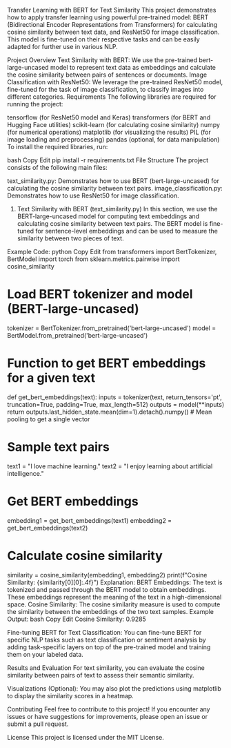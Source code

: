 Transfer Learning with BERT for Text Similarity
This project demonstrates how to apply transfer learning using powerful pre-trained model: BERT (Bidirectional Encoder Representations from Transformers) for calculating cosine similarity between text data, and ResNet50 for image classification. This model is fine-tuned on their respective tasks and can be easily adapted for further use in various NLP.

Project Overview
Text Similarity with BERT: We use the pre-trained bert-large-uncased model to represent text data as embeddings and calculate the cosine similarity between pairs of sentences or documents.
Image Classification with ResNet50: We leverage the pre-trained ResNet50 model, fine-tuned for the task of image classification, to classify images into different categories.
Requirements
The following libraries are required for running the project:

tensorflow (for ResNet50 model and Keras)
transformers (for BERT and Hugging Face utilities)
scikit-learn (for calculating cosine similarity)
numpy (for numerical operations)
matplotlib (for visualizing the results)
PIL (for image loading and preprocessing)
pandas (optional, for data manipulation)
To install the required libraries, run:

bash
Copy
Edit
pip install -r requirements.txt
File Structure
The project consists of the following main files:

text_similarity.py: Demonstrates how to use BERT (bert-large-uncased) for calculating the cosine similarity between text pairs.
image_classification.py: Demonstrates how to use ResNet50 for image classification.
1. Text Similarity with BERT (text_similarity.py)
In this section, we use the BERT-large-uncased model for computing text embeddings and calculating cosine similarity between text pairs. The BERT model is fine-tuned for sentence-level embeddings and can be used to measure the similarity between two pieces of text.

Example Code:
python
Copy
Edit
from transformers import BertTokenizer, BertModel
import torch
from sklearn.metrics.pairwise import cosine_similarity

# Load BERT tokenizer and model (BERT-large-uncased)
tokenizer = BertTokenizer.from_pretrained('bert-large-uncased')
model = BertModel.from_pretrained('bert-large-uncased')

# Function to get BERT embeddings for a given text
def get_bert_embeddings(text):
    inputs = tokenizer(text, return_tensors='pt', truncation=True, padding=True, max_length=512)
    outputs = model(**inputs)
    return outputs.last_hidden_state.mean(dim=1).detach().numpy()  # Mean pooling to get a single vector

# Sample text pairs
text1 = "I love machine learning."
text2 = "I enjoy learning about artificial intelligence."

# Get BERT embeddings
embedding1 = get_bert_embeddings(text1)
embedding2 = get_bert_embeddings(text2)

# Calculate cosine similarity
similarity = cosine_similarity(embedding1, embedding2)
print(f"Cosine Similarity: {similarity[0][0]:.4f}")
Explanation:
BERT Embeddings: The text is tokenized and passed through the BERT model to obtain embeddings. These embeddings represent the meaning of the text in a high-dimensional space.
Cosine Similarity: The cosine similarity measure is used to compute the similarity between the embeddings of the two text samples.
Example Output:
bash
Copy
Edit
Cosine Similarity: 0.9285

Fine-tuning BERT for Text Classification:
You can fine-tune BERT for specific NLP tasks such as text classification or sentiment analysis by adding task-specific layers on top of the pre-trained model and training them on your labeled data.

Results and Evaluation
For text similarity, you can evaluate the cosine similarity between pairs of text to assess their semantic similarity.

Visualizations (Optional):
You may also plot the predictions using matplotlib to display the similarity scores in a heatmap.

Contributing
Feel free to contribute to this project! If you encounter any issues or have suggestions for improvements, please open an issue or submit a pull request.

License
This project is licensed under the MIT License.
